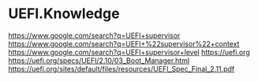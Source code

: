 # UEFI.Knowledge
https://www.google.com/search?q=UEFI+supervisor https://www.google.com/search?q=UEFI+%22supervisor%22+context https://www.google.com/search?q=UEFI+supervisor+level https://uefi.org https://uefi.org/specs/UEFI/2.10/03_Boot_Manager.html https://uefi.org/sites/default/files/resources/UEFI_Spec_Final_2.11.pdf 
